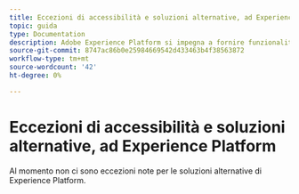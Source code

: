 ```yaml
---
title: Eccezioni di accessibilità e soluzioni alternative, ad Experience Platform
topic: guida
type: Documentation
description: Adobe Experience Platform si impegna a fornire funzionalità accessibili e inclusive a tutti gli utenti.
source-git-commit: 8747ac86b0e25984669542d433463b4f38563872
workflow-type: tm+mt
source-wordcount: '42'
ht-degree: 0%

---
```



# Eccezioni di accessibilità e soluzioni alternative, ad Experience Platform

Al momento non ci sono eccezioni note per le soluzioni alternative di Experience Platform.
